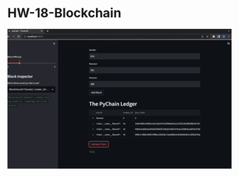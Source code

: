 # HW-18-Blockchain

![alt text](https://github.com/nickmescain/HW-18-Blockchain/blob/main/Images/Screen%20Shot%202023-03-29%20at%202.16.33%20AM.png)